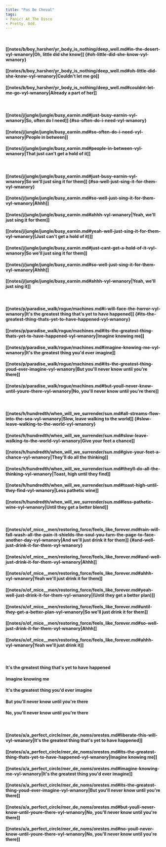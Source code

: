 ```yaml
---
title: "Pas De Cheval"
tags:
- Panic! At The Disco
- Pretty. Odd.
---
```

&nbsp;
#### [[notes/b/boy_harsher/yr_body_is_nothing/deep_well.md#in-the-desert-vyl-wnanory|Oh, little did she know]] {#oh-little-did-she-know-vyl-wnanory}
#### [[notes/b/boy_harsher/yr_body_is_nothing/deep_well.md#oh-little-did-she-know-vyl-wnanory|Couldn't let me go]]
#### [[notes/b/boy_harsher/yr_body_is_nothing/deep_well.md#couldnt-let-me-go-vyl-wnanory|Already a part of her]]
&nbsp;
#### [[notes/j/jungle/jungle/busy_earnin.md#just-busy-earnin-vyl-wnanory|So, often do I need]] {#so-often-do-i-need-vyl-wnanory}
#### [[notes/j/jungle/jungle/busy_earnin.md#so-often-do-i-need-vyl-wnanory|People in between]]
#### [[notes/j/jungle/jungle/busy_earnin.md#people-in-between-vyl-wnanory|That just can't get a hold of it]]
&nbsp;
#### [[notes/j/jungle/jungle/busy_earnin.md#just-busy-earnin-vyl-wnanory|So we'll just sing it for them]] {#so-well-just-sing-it-for-them-vyl-wnanory}
#### [[notes/j/jungle/jungle/busy_earnin.md#so-well-just-sing-it-for-them-vyl-wnanory|Ahhh]]
#### [[notes/j/jungle/jungle/busy_earnin.md#ahhh-vyl-wnanory|Yeah, we'll just sing it for them]]
#### [[notes/j/jungle/jungle/busy_earnin.md#yeah-well-just-sing-it-for-them-vyl-wnanory|(Just can't get a hold of it)]]
#### [[notes/j/jungle/jungle/busy_earnin.md#just-cant-get-a-hold-of-it-vyl-wnanory|So we'll just sing it for them]]
#### [[notes/j/jungle/jungle/busy_earnin.md#so-well-just-sing-it-for-them-vyl-wnanory|Ahhh]]
#### [[notes/j/jungle/jungle/busy_earnin.md#ahhh-vyl-wnanory|Yeah, we'll just sing it]]
&nbsp;
#### [[notes/p/paradise_walk/rogue/machines.md#i-will-face-the-horror-vyl-wnanory|It's the greatest thing that's yet to have happened]] {#its-the-greatest-thing-thats-yet-to-have-happened-vyl-wnanory}
#### [[notes/p/paradise_walk/rogue/machines.md#its-the-greatest-thing-thats-yet-to-have-happened-vyl-wnanory|Imagine knowing me]]
#### [[notes/p/paradise_walk/rogue/machines.md#imagine-knowing-me-vyl-wnanory|It's the greatest thing you'd ever imagine]]
#### [[notes/p/paradise_walk/rogue/machines.md#its-the-greatest-thing-youd-ever-imagine-vyl-wnanory|But you'll never know until you're there]]
#### [[notes/p/paradise_walk/rogue/machines.md#but-youll-never-know-until-youre-there-vyl-wnanory|No, you'll never know until you're there]]
&nbsp;
#### [[notes/h/hundredth/when_will_we_surrender/sun.md#all-streams-flow-into-the-sea-vyl-wnanory|Slow, leave walking to the world]] {#slow-leave-walking-to-the-world-vyl-wnanory}
#### [[notes/h/hundredth/when_will_we_surrender/sun.md#slow-leave-walking-to-the-world-vyl-wnanory|Give your feet a chance]]
#### [[notes/h/hundredth/when_will_we_surrender/sun.md#give-your-feet-a-chance-vyl-wnanory|They'll do all the thinking]]
#### [[notes/h/hundredth/when_will_we_surrender/sun.md#theyll-do-all-the-thinking-vyl-wnanory|Toast, high until they find]]
#### [[notes/h/hundredth/when_will_we_surrender/sun.md#toast-high-until-they-find-vyl-wnanory|Less pathetic wine]]
#### [[notes/h/hundredth/when_will_we_surrender/sun.md#less-pathetic-wine-vyl-wnanory|Until they get a better blend]]
&nbsp;
#### [[notes/o/of_mice__men/restoring_force/feels_like_forever.md#rain-will-fall-wash-all-the-pain-it-shields-the-soul-you-turn-the-page-to-face-another-day-vyl-wnanory|And we'll just drink it for them]] {#and-well-just-drink-it-for-them-vyl-wnanory}
#### [[notes/o/of_mice__men/restoring_force/feels_like_forever.md#and-well-just-drink-it-for-them-vyl-wnanory|Ahhh]]
#### [[notes/o/of_mice__men/restoring_force/feels_like_forever.md#ahhh-vyl-wnanory|Yeah we'll just drink it for them]]
#### [[notes/o/of_mice__men/restoring_force/feels_like_forever.md#yeah-well-just-drink-it-for-them-vyl-wnanory|(Until they get a better plan)]]
#### [[notes/o/of_mice__men/restoring_force/feels_like_forever.md#until-they-get-a-better-plan-vyl-wnanory|So we'll just drink it for them]]
#### [[notes/o/of_mice__men/restoring_force/feels_like_forever.md#so-well-just-drink-it-for-them-vyl-wnanory|Ahhh]]
#### [[notes/o/of_mice__men/restoring_force/feels_like_forever.md#ahhh-vyl-wnanory|Yeah we'll just drink it]]
&nbsp;
#### It's the greatest thing that's yet to have happened
#### Imagine knowing me
#### It's the greatest thing you'd ever imagine
#### But you'll never know until you're there
#### No, you'll never know until you're there
&nbsp;
#### [[notes/a/a_perfect_circle/mer_de_noms/orestes.md#liberate-this-will-vyl-wnanory|It's the greatest thing that's yet to have happened]]
#### [[notes/a/a_perfect_circle/mer_de_noms/orestes.md#its-the-greatest-thing-thats-yet-to-have-happened-vyl-wnanory|Imagine knowing me]]
#### [[notes/a/a_perfect_circle/mer_de_noms/orestes.md#imagine-knowing-me-vyl-wnanory|It's the greatest thing you'd ever imagine]]
#### [[notes/a/a_perfect_circle/mer_de_noms/orestes.md#its-the-greatest-thing-youd-ever-imagine-vyl-wnanory|But you'll never know until you're there]]
#### [[notes/a/a_perfect_circle/mer_de_noms/orestes.md#but-youll-never-know-until-youre-there-vyl-wnanory|No, you'll never know until you're there]]
#### [[notes/a/a_perfect_circle/mer_de_noms/orestes.md#no-youll-never-know-until-youre-there-vyl-wnanory|No, you'll never know until you're there]]
